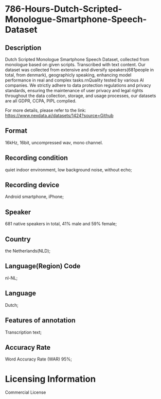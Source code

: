 # 786-Hours-Dutch-Scripted-Monologue-Smartphone-Speech-Dataset

## Description
Dutch Scripted Monologue Smartphone Speech Dataset, collected from monologue based on given scripts. Transcribed with text content. Our dataset was collected from extensive and diversify speakers(681people in total, from denmark), geographicly speaking, enhancing model performance in real and complex tasks.rnQuality tested by various AI companies. We strictly adhere to data protection regulations and privacy standards, ensuring the maintenance of user privacy and legal rights throughout the data collection, storage, and usage processes, our datasets are all GDPR, CCPA, PIPL complied.

For more details, please refer to the link: https://www.nexdata.ai/datasets/1424?source=Github


## Format
16kHz, 16bit, uncompressed wav, mono channel.
## Recording condition
quiet indoor environment, low background noise, without echo;
## Recording device
Android smartphone, iPhone;
## Speaker
681 native speakers in total, 41% male and 59% female;
## Country
the Netherlands(NLD);
## Language(Region) Code
nl-NL;
## Language
Dutch;
## Features of annotation
Transcription text;
## Accuracy Rate
Word Accuracy Rate (WAR) 95%;
# Licensing Information
Commercial License
